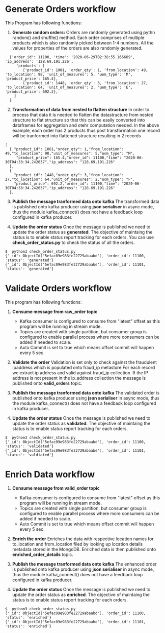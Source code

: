 # Generate Orders workflow
This Program has following functions:
1. **Generate random orders:** 
Orders are randomly generated using pythn random() and shuffle() method. Each order comprises of multiple products which is also randomly picked between 1-4 numbers. All the values for properties of the orders are also randomly generated.
```
  {'order_id': 11100, 'time': '2020-06-29T02:38:55.166689', 'ip_address': '128.69.191.226',
     'products': [
        {'product_id': 1001, 'order_qty': 1, 'from_location': 49, 'to_location': 98, 'unit_of_measures': 5, 'uom_type': 'M', 'product_price': 165.4},
        {'product_id': 1448, 'order_qty': 3, 'from_location': 27, 'to_location': 64, 'unit_of_measures': 2, 'uom_type': 'E', 'product_price': 692.2},
    ]
  }
```
2. **Transformation of data from nested to flatten structure**
In order to process that data it is needed to flatten the datastructure from nested structure to flat structure so that this can be easily converted into dataframes for aggregation and otehr computation needed. In the above example, each order has 2 products thus post transformation one record will be tranformed into
flattened structure resulting in 2 records
```
[
  { "product_id": 1001,"order_qty": 1,"from_location": 49,"to_location": 98,"unit_of_measures": 5,"uom_type": "M",
     "product_price": 165.4,"order_id": 11100,"time": "2020-06-30T04:33:34.242637","ip_address": "128.69.191.226"
  },
  {
    "product_id": 1448,"order_qty": 3,"from_location": 27,"to_location": 64,"unit_of_measures": 2,"uom_type": "F",
    "product_price": 692.2,"order_id": 11100,"time": "2020-06-30T04:33:34.242637","ip_address": "128.69.191.226"
  },
```

3. **Publish the message tranformed data onto kafka**
The transformed data is published onto kafka producer using **json serialiser** in async mode, thus the module kafka_connect() does not have a feedback loop configured in kafka producer.

4. **Update the order status**
Once the message is published we need to update the order status as **generated**. The objective of maintaing the status is to enable status report tracking for each orders.
You can use **check_order_status.py** to check the status of all the orders.
```
$  python3 check_order_status.py
{'_id': ObjectId('5efac09e983fe22729abaabd'), 'order_id': 11100, 'status': 'generated'}
{'_id': ObjectId('5efac09e983fe22729abaabe'), 'order_id': 11101, 'status': 'generated'}
```

# Validate Orders workflow
This program has following functions:

1. **Consume message from raw_order topic**
    * Kafka consumer is configured to consume from "latest" offset as this program will be running in
   stream mode.
    * Topics are created with single partition, but consumer group is configured to enable
   parallel process where more consumers can be added if needed to scale.
    * Auto Commit is set to true which means offset commit will happen every 5 sec.

2. **Validate the order**
Validation is set only to check against the fraudulent ipaddress which is populated onto fraud_ip metastore.For each record we extract ip address and valid against fraud_ip collection. If the IP address is not present in the ip_address collection the message is published onto **valid_orders** topic.

3. **Publish the message tranformed data onto kafka**
The validated order is published onto kafka producer using **json serialiser** in async mode, thus the module kafka_connect() does not have a feedback loop configured in kafka producer.

4. **Update the order status**
Once the message is published we need to update the order status as **validated**. The objective of maintaing the status is to enable status report tracking for each orders.
```
$  python3 check_order_status.py
{'_id': ObjectId('5efac09e983fe22729abaabd'), 'order_id': 11100, 'status': 'validated'}
{'_id': ObjectId('5efac09e983fe22729abaabe'), 'order_id': 11101, 'status': 'valdiated'}
```
# Enrich Data workflow
1. **Consume message from valid_order topic**
    * Kafka consumer is configured to consume from "latest" offset as this program will be running in
   stream mode.
    * Topics are created with single partition, but consumer group is configured to enable
   parallel process where more consumers can be added if needed to scale.
    * Auto Commit is set to true which means offset commit will happen every 5 sec.

2. **Enrich the order**
Enriches the data with respective location names for to_location and from_location filed by looking up location details metadata stored in the MongoDB. Enriched data is then published onto **enriched_order_details** topic.

3. **Publish the message tranformed data onto kafka**
The enhanced order is published onto kafka producer using **json serialiser** in async mode, thus the module kafka_connect() does not have a feedback loop configured in kafka producer.

4. **Update the order status**
Once the message is published we need to update the order status as **enriched**. The objective of maintaing the status is to enable status report tracking for each orders.
```
$  python3 check_order_status.py
{'_id': ObjectId('5efac09e983fe22729abaabd'), 'order_id': 11100, 'status': 'enriched'}
{'_id': ObjectId('5efac09e983fe22729abaabe'), 'order_id': 11101, 'status': 'enriched'}
```

